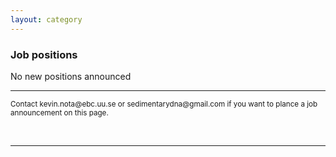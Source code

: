 ```yaml
---
layout: category
---
```


<div class="intro">
<h3 class="section-title underline">Job positions</h3>

<p>No new positions announced</p>

<hr />
<p><small>Contact kevin.nota@ebc.uu.se or sedimentarydna@gmail.com if you want to plance a job announcement on this page.</small></p>

<br>

<hr>
